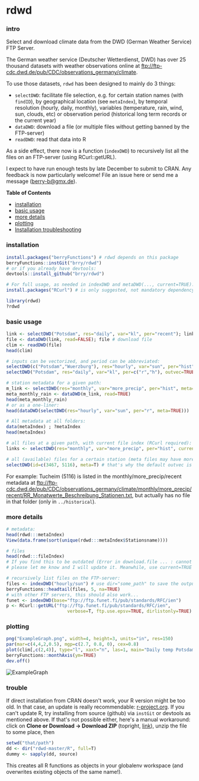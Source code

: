# rdwd
### intro
Select and download climate data from the DWD (German Weather Service) FTP Server.

The German weather service (Deutscher Wetterdienst, DWD) has over 25 thousand
datasets with weather observations online at <ftp://ftp-cdc.dwd.de/pub/CDC/observations_germany/climate>.

To use those datasets, `rdwd` has been designed to mainly do 3 things:
* `selectDWD`: facilitate file selection, e.g. for certain station names (with `findID`), 
by geographical location (see `metaIndex`), by temporal resolution (hourly, daily, monthly), 
variables (temperature, rain, wind, sun, clouds, etc) or
observation period (historical long term records or the current year)
* `dataDWD`: download a file (or multiple files without getting banned by the FTP-server)
* `readDWD`: read that data into R

As a side effect, there now is a function (`indexDWD`) to recursively list all the files
on an FTP-server (using RCurl::getURL).

I expect to have run enough tests by late December to submit to CRAN.
Any feedback is now particularly welcome! File an issue here or send me a message (berry-b@gmx.de).

**Table of Contents**
* [installation](#installation)
* [basic usage](#basic-usage)
* [more details](#more-details)
* [plotting](#plotting)
* [Installation troubleshooting](#trouble)

### installation

```R
install.packages("berryFunctions") # rdwd depends on this package
berryFunctions::instGit("brry/rdwd")
# or if you already have devtools:
devtools::install_github("brry/rdwd")

# For full usage, as needed in indexDWD and metaDWD(..., current=TRUE):
install.packages("RCurl") # is only suggested, not mandatory dependency

library(rdwd)
?rdwd
```

### basic usage

```R
link <- selectDWD("Potsdam", res="daily", var="kl", per="recent"); link
file <- dataDWD(link, read=FALSE); file # download file
clim <- readDWD(file)
head(clim)

# inputs can be vectorized, and period can be abbreviated:
selectDWD(c("Potsdam","Wuerzburg"), res="hourly", var="sun", per="hist")
selectDWD("Potsdam", res="daily", var="kl", per=c("r","h"), outvec=TRUE)

# station metadata for a given path:
m_link <- selectDWD(res="monthly", var="more_precip", per="hist", meta=TRUE); m_link
meta_monthly_rain <- dataDWD(m_link, read=TRUE)
head(meta_monthly_rain)
# or as a one-liner:
head(dataDWD(selectDWD(res="hourly", var="sun", per="r", meta=TRUE)))

# All metadata at all folders:
data(metaIndex) ; ?metaIndex
head(metaIndex)

# all files at a given path, with current file index (RCurl required):
links <- selectDWD(res="monthly", var="more_precip", per="hist", current=TRUE)

# all (available) files for a certain station (meta files may have more results):
selectDWD(id=c(3467, 5116), meta=T) # that's why the default outvec is FALSE
```
For example: Tucheim (5116) is listed in the monthly/more\_precip/recent metadata at
<ftp://ftp-cdc.dwd.de/pub/CDC/observations_germany/climate/monthly/more_precip/recent/RR_Monatwerte_Beschreibung_Stationen.txt>, but actually has no file in that folder (only in `../historical`).

### more details

```R
# metadata:
head(rdwd:::metaIndex)
View(data.frame(sort(unique(rdwd:::metaIndex$Stationsname))))

# files
head(rdwd:::fileIndex)
# If you find this to be outdated (Error in download.file ... : cannot open URL),
# please let me know and I will update it. Meanwhile, use current=TRUE in selectDWD

# recursively list files on the FTP-server:
files <- indexDWD("hourly/sun") # use dir="some_path" to save the output elsewhere
berryFunctions::headtail(files, 5, na=TRUE)
# with other FTP servers, this should also work...
funet <- indexDWD(base="ftp://ftp.funet.fi/pub/standards/RFC/ien")
p <- RCurl::getURL("ftp://ftp.funet.fi/pub/standards/RFC/ien",
                       verbose=T, ftp.use.epsv=TRUE, dirlistonly=TRUE)
```
### plotting

```R
png("ExampleGraph.png", width=4, height=3, units="in", res=150)
par(mar=c(4,4,2,0.5), mgp=c(2.7, 0.8, 0), cex=0.8)
plot(clim[,c(2,4)], type="l", xaxt="n", las=1, main="Daily temp Potsdam")
berryFunctions::monthAxis(ym=TRUE)
dev.off()
```
![ExampleGraph](https://github.com/brry/rdwd/blob/master/ExampleGraph.png)

### trouble

If direct installation from CRAN doesn't work, your R version might be too old. In that case, an update is really recommendable: [r-project.org](http://www.r-project.org/). If you can't update R, try installing from source (github) via `instGit` or devtools as mentioned above. If that's not possible either, here's a manual workaround:
click on **Clone or Download -> Download ZIP** (topright, [link](https://github.com/brry/rdwd/archive/master.zip)), unzip the file to some place, then
```R
setwd("that/path")
dd <- dir("rdwd-master/R", full=T)
dummy <- sapply(dd, source)
```
This creates all R functions as objects in your globalenv workspace (and overwrites existing objects of the same name!).

